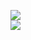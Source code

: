 [![](https://img.shields.io/badge/Made%20With-Github%20Spray-lightgrey.svg?style=for-the-badge&logo=github)](https://github.com/Annihil/github-spray#11747)  
[![](https://i.imgur.com/2DrTn0Z.gif)](https://github.com/Annihil/github-spray)